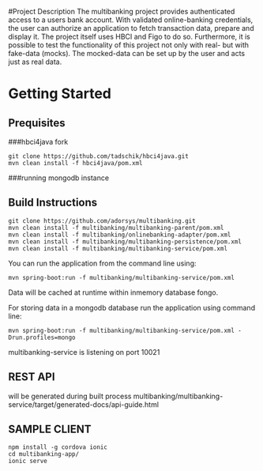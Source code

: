 #Project Description
The multibanking project provides authenticated access to a users bank account. With validated online-banking credentials, the user can authorize an application to fetch transaction data, prepare and display it. The project itself uses HBCI and Figo to do so. Furthermore, it is possible to test the functionality of this project not only with real- but with fake-data (mocks). The mocked-data can be set up by the user and acts just as real data. 


# Getting Started

## Prequisites

###hbci4java fork 
 ```
 git clone https://github.com/tadschik/hbci4java.git
 mvn clean install -f hbci4java/pom.xml
 ```
###running mongodb instance

## Build Instructions
 ```
 git clone https://github.com/adorsys/multibanking.git
 mvn clean install -f multibanking/multibanking-parent/pom.xml
 mvn clean install -f multibanking/onlinebanking-adapter/pom.xml
 mvn clean install -f multibanking/multibanking-persistence/pom.xml
 mvn clean install -f multibanking/multibanking-service/pom.xml
 ```


 You can run the application from the command line using:
```
mvn spring-boot:run -f multibanking/multibanking-service/pom.xml
```
Data will be cached at runtime within inmemory database fongo.

For storing data in a mongodb database run the application using command line:
```
mvn spring-boot:run -f multibanking/multibanking-service/pom.xml -Drun.profiles=mongo
```

multibanking-service is listening on port 10021

## REST API

will be generated during built process
multibanking/multibanking-service/target/generated-docs/api-guide.html

## SAMPLE CLIENT

 ```
 npm install -g cordova ionic
 cd multibanking-app/
 ionic serve
 ```
